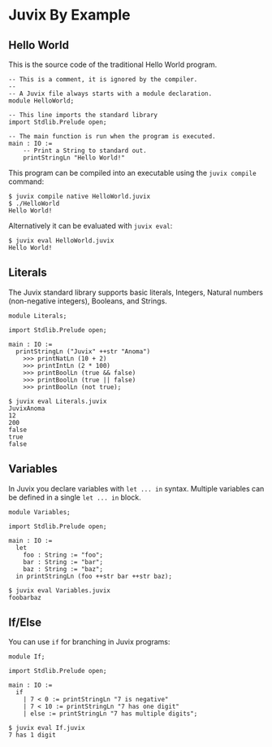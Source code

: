 # Juvix By Example

<!---
```juvix src/Package.juvix
module Package;

import PackageDescription.V2 open;

package : Package :=
  defaultPackage@{
    name := "juvix-by-example"
  };
 
```
--->

## Hello World

This is the source code of the traditional Hello World program.

```juvix src/HelloWorld.juvix
-- This is a comment, it is ignored by the compiler.
--
-- A Juvix file always starts with a module declaration.
module HelloWorld;

-- This line imports the standard library
import Stdlib.Prelude open;

-- The main function is run when the program is executed.
main : IO :=
    -- Print a String to standard out.
    printStringLn "Hello World!"
```

This program can be compiled into an executable using the `juvix compile` command:

```
$ juvix compile native HelloWorld.juvix
$ ./HelloWorld
Hello World!
```

Alternatively it can be evaluated with `juvix eval`:

```
$ juvix eval HelloWorld.juvix
Hello World!
```

## Literals

The Juvix standard library supports basic literals, Integers, Natural numbers (non-negative integers), Booleans, and Strings.

```juvix src/Literals.juvix
module Literals;

import Stdlib.Prelude open;

main : IO :=
  printStringLn ("Juvix" ++str "Anoma")
    >>> printNatLn (10 + 2)
    >>> printIntLn (2 * 100)
    >>> printBoolLn (true && false)
    >>> printBoolLn (true || false)
    >>> printBoolLn (not true);
```

```
$ juvix eval Literals.juvix
JuvixAnoma
12
200
false
true
false
```

## Variables

In Juvix you declare variables with `let ... in` syntax. Multiple variables can be defined in a single `let ... in` block.

```juvix src/Variables.juvix
module Variables;

import Stdlib.Prelude open;

main : IO :=
  let
    foo : String := "foo";
    bar : String := "bar";
    baz : String := "baz";
  in printStringLn (foo ++str bar ++str baz);
```

```
$ juvix eval Variables.juvix
foobarbaz
```

## If/Else

You can use `if` for branching in Juvix programs:

```juvix src/If.juvix
module If;

import Stdlib.Prelude open;

main : IO :=
  if
    | 7 < 0 := printStringLn "7 is negative"
    | 7 < 10 := printStringLn "7 has one digit"
    | else := printStringLn "7 has multiple digits";
```

```
$ juvix eval If.juvix
7 has 1 digit
```
